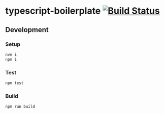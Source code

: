 # typescript-boilerplate [![Build Status](https://travis-ci.org/JakobPetersson/typescript-boilerplate.svg?branch=master)](https://travis-ci.org/JakobPetersson/typescript-boilerplate)

## Development

### Setup

```sh
nvm i
npm i
```

### Test

```sh
npm test
```

### Build

```sh
npm run build
```